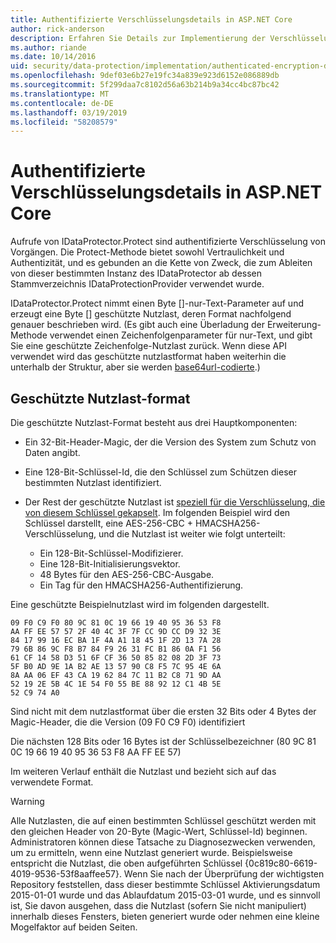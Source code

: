 ```yaml
---
title: Authentifizierte Verschlüsselungsdetails in ASP.NET Core
author: rick-anderson
description: Erfahren Sie Details zur Implementierung der Verschlüsselung von ASP.NET Core-Datenschutz authentifiziert.
ms.author: riande
ms.date: 10/14/2016
uid: security/data-protection/implementation/authenticated-encryption-details
ms.openlocfilehash: 9def03e6b27e19fc34a839e923d6152e086889db
ms.sourcegitcommit: 5f299daa7c8102d56a63b214b9a34cc4bc87bc42
ms.translationtype: MT
ms.contentlocale: de-DE
ms.lasthandoff: 03/19/2019
ms.locfileid: "58208579"
---
```

# <a name="authenticated-encryption-details-in-aspnet-core"></a>Authentifizierte Verschlüsselungsdetails in ASP.NET Core

<a name="data-protection-implementation-authenticated-encryption-details"></a>

Aufrufe von IDataProtector.Protect sind authentifizierte Verschlüsselung von Vorgängen. Die Protect-Methode bietet sowohl Vertraulichkeit und Authentizität, und es gebunden an die Kette von Zweck, die zum Ableiten von dieser bestimmten Instanz des IDataProtector ab dessen Stammverzeichnis IDataProtectionProvider verwendet wurde.

IDataProtector.Protect nimmt einen Byte []-nur-Text-Parameter auf und erzeugt eine Byte [] geschützte Nutzlast, deren Format nachfolgend genauer beschrieben wird. (Es gibt auch eine Überladung der Erweiterung-Methode verwendet einen Zeichenfolgenparameter für nur-Text, und gibt Sie eine geschützte Zeichenfolge-Nutzlast zurück. Wenn diese API verwendet wird das geschützte nutzlastformat haben weiterhin die unterhalb der Struktur, aber sie werden [base64url-codierte](https://tools.ietf.org/html/rfc4648#section-5).)

## <a name="protected-payload-format"></a>Geschützte Nutzlast-format

Die geschützte Nutzlast-Format besteht aus drei Hauptkomponenten:

* Ein 32-Bit-Header-Magic, der die Version des System zum Schutz von Daten angibt.

* Eine 128-Bit-Schlüssel-Id, die den Schlüssel zum Schützen dieser bestimmten Nutzlast identifiziert.

* Der Rest der geschützte Nutzlast ist [speziell für die Verschlüsselung, die von diesem Schlüssel gekapselt](xref:security/data-protection/implementation/subkeyderivation#data-protection-implementation-subkey-derivation). Im folgenden Beispiel wird den Schlüssel darstellt, eine AES-256-CBC + HMACSHA256-Verschlüsselung, und die Nutzlast ist weiter wie folgt unterteilt:
  * Ein 128-Bit-Schlüssel-Modifizierer.
  * Eine 128-Bit-Initialisierungsvektor.
  * 48 Bytes für den AES-256-CBC-Ausgabe.
  * Ein Tag für den HMACSHA256-Authentifizierung.

Eine geschützte Beispielnutzlast wird im folgenden dargestellt.

```
09 F0 C9 F0 80 9C 81 0C 19 66 19 40 95 36 53 F8
AA FF EE 57 57 2F 40 4C 3F 7F CC 9D CC D9 32 3E
84 17 99 16 EC BA 1F 4A A1 18 45 1F 2D 13 7A 28
79 6B 86 9C F8 B7 84 F9 26 31 FC B1 86 0A F1 56
61 CF 14 58 D3 51 6F CF 36 50 85 82 08 2D 3F 73
5F B0 AD 9E 1A B2 AE 13 57 90 C8 F5 7C 95 4E 6A
8A AA 06 EF 43 CA 19 62 84 7C 11 B2 C8 71 9D AA
52 19 2E 5B 4C 1E 54 F0 55 BE 88 92 12 C1 4B 5E
52 C9 74 A0
```

Sind nicht mit dem nutzlastformat über die ersten 32 Bits oder 4 Bytes der Magic-Header, die die Version (09 F0 C9 F0) identifiziert

Die nächsten 128 Bits oder 16 Bytes ist der Schlüsselbezeichner (80 9C 81 0C 19 66 19 40 95 36 53 F8 AA FF EE 57)

Im weiteren Verlauf enthält die Nutzlast und bezieht sich auf das verwendete Format.

> [!WARNING]
> Alle Nutzlasten, die auf einen bestimmten Schlüssel geschützt werden mit den gleichen Header von 20-Byte (Magic-Wert, Schlüssel-Id) beginnen. Administratoren können diese Tatsache zu Diagnosezwecken verwenden, um zu ermitteln, wenn eine Nutzlast generiert wurde. Beispielsweise entspricht die Nutzlast, die oben aufgeführten Schlüssel {0c819c80-6619-4019-9536-53f8aaffee57}. Wenn Sie nach der Überprüfung der wichtigsten Repository feststellen, dass dieser bestimmte Schlüssel Aktivierungsdatum 2015-01-01 wurde und das Ablaufdatum 2015-03-01 wurde, und es sinnvoll ist, Sie davon ausgehen, dass die Nutzlast (sofern Sie nicht manipuliert) innerhalb dieses Fensters, bieten generiert wurde oder nehmen eine kleine Mogelfaktor auf beiden Seiten.

